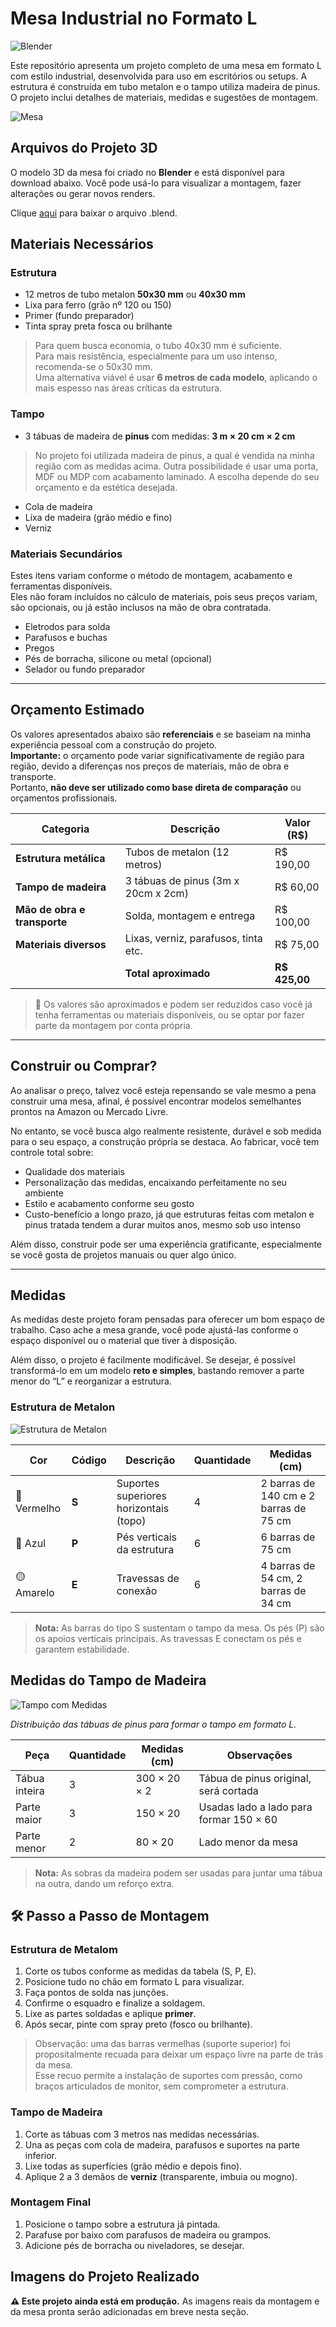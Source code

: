 # Mesa Industrial no Formato L
![Blender](https://img.shields.io/badge/blender-%23F5792A.svg?style=for-the-badge&logo=blender&logoColor=white)

Este repositório apresenta um projeto completo de uma mesa em formato L com estilo industrial, desenvolvida para uso em escritórios ou setups. A estrutura é  construída em tubo metalon e o tampo utiliza madeira de pinus. O projeto inclui detalhes de materiais, medidas e sugestões de montagem.

![Mesa](IMG/Mesa_em_l.png)  

## Arquivos do Projeto 3D

O modelo 3D da mesa foi criado no **Blender** e está disponível para download abaixo. Você pode usá-lo para visualizar a montagem, fazer alterações ou gerar novos renders.

Clique [aqui](Arquivo%20blender) para baixar o arquivo .blend.

## Materiais Necessários
### Estrutura

- 12 metros de tubo metalon **50x30 mm** ou **40x30 mm**
- Lixa para ferro (grão nº 120 ou 150)
- Primer (fundo preparador)
- Tinta spray preta fosca ou brilhante

> Para quem busca economia, o tubo 40x30 mm é suficiente.  
> Para mais resistência, especialmente para um uso intenso, recomenda-se o 50x30 mm.  
> Uma alternativa viável é usar **6 metros de cada modelo**, aplicando o mais espesso nas áreas críticas da estrutura.

### Tampo

- 3 tábuas de madeira de **pinus** com medidas: **3 m × 20 cm × 2 cm**
> No projeto foi utilizada madeira de pinus, a qual é vendida na minha região com as medidas acima. Outra possibilidade é usar uma porta, MDF ou MDP com acabamento laminado. A escolha depende do seu orçamento e da estética desejada.
- Cola de madeira
- Lixa de madeira (grão médio e fino)
- Verniz

### Materiais Secundários

Estes itens variam conforme o método de montagem, acabamento e ferramentas disponíveis.  
Eles não foram incluídos no cálculo de materiais, pois seus preços variam, são opcionais, ou já estão inclusos na mão de obra contratada.

- Eletrodos para solda
- Parafusos e buchas
- Pregos
- Pés de borracha, silicone ou metal (opcional)
- Selador ou fundo preparador

---

## Orçamento Estimado

Os valores apresentados abaixo são **referenciais** e se baseiam na minha experiência pessoal com a construção do projeto.  
**Importante:** o orçamento pode variar significativamente de região para região, devido a diferenças nos preços de materiais, mão de obra e transporte.  
Portanto, **não deve ser utilizado como base direta de comparação** ou orçamentos profissionais.

| Categoria                  | Descrição                          | Valor (R$) |
|---------------------------|------------------------------------|------------|
| **Estrutura metálica**    | Tubos de metalon (12 metros)       | R$ 190,00  |
| **Tampo de madeira**      | 3 tábuas de pinus (3m x 20cm x 2cm)| R$ 60,00   |
| **Mão de obra e transporte** | Solda, montagem e entrega         | R$ 100,00  |
| **Materiais diversos**    | Lixas, verniz, parafusos, tinta etc. | R$ 75,00   |
|                           | **Total aproximado**               | **R$ 425,00** |

> 🧾 Os valores são aproximados e podem ser reduzidos caso você já tenha ferramentas ou materiais disponíveis, ou se optar por fazer parte da montagem por conta própria.
---
## Construir ou Comprar?

Ao analisar o preço, talvez você esteja repensando se vale mesmo a pena construir uma mesa, afinal, é possível encontrar modelos semelhantes prontos na Amazon ou Mercado Livre.

No entanto, se você busca algo realmente resistente, durável e sob medida para o seu espaço, a construção própria se destaca. Ao fabricar, você tem controle total sobre:
- Qualidade dos materiais
- Personalização das medidas, encaixando perfeitamente no seu ambiente
- Estilo e acabamento conforme seu gosto
- Custo-benefício a longo prazo, já que estruturas feitas com metalon e pinus tratada tendem a durar muitos anos, mesmo sob uso intenso

Além disso, construir pode ser uma experiência gratificante, especialmente se você gosta de projetos manuais ou quer algo único.

---
## Medidas

As medidas deste projeto foram pensadas para oferecer um bom espaço de trabalho. Caso ache a mesa grande, você pode ajustá-las conforme o espaço disponível ou o material que tiver à disposição.

Além disso, o projeto é facilmente modificável. Se desejar, é possível transformá-lo em um modelo **reto e simples**, bastando remover a parte menor do “L” e reorganizar a estrutura.


### Estrutura de Metalon

![Estrutura de Metalon](IMG/medidas_metal.png)  


| Cor       | Código | Descrição                                      | Quantidade | Medidas (cm)          |
|-----------|--------|------------------------------------------------|------------|------------------------|
| 🔴 Vermelho | **S**  | Suportes superiores horizontais (topo)         | 4          | 2 barras de 140 cm e 2 barras de 75 cm    |
| 🔵 Azul     | **P**  | Pés verticais da estrutura                     | 6          | 6 barras de 75 cm               |
| 🟡 Amarelo  | **E**  | Travessas de conexão                            | 6          | 4 barras de 54 cm, 2 barras de 34 cm     |

> **Nota:** As barras do tipo S sustentam o tampo da mesa. Os pés (P) são os apoios verticais principais. As travessas E conectam os pés e garantem estabilidade.

## Medidas do Tampo de Madeira

![Tampo com Medidas](IMG/medidas_madeira.png)

*Distribuição das tábuas de pinus para formar o tampo em formato L.*

| Peça            | Quantidade | Medidas (cm)      | Observações                                  |
|-----------------|------------|-------------------|----------------------------------------------|
| Tábua inteira   | 3          | 300 × 20 × 2      | Tábua de pinus original, será cortada        |
| Parte maior     | 3          | 150 × 20          | Usadas lado a lado para formar 150 × 60      |
| Parte menor     | 2          | 80 × 20           | Lado menor da mesa                           |

> **Nota:** As sobras da madeira podem ser usadas para juntar uma tábua na outra, dando um reforço extra.

## 🛠️ Passo a Passo de Montagem

### Estrutura de Metalom

1. Corte os tubos conforme as medidas da tabela (S, P, E).
2. Posicione tudo no chão em formato L para visualizar.
3. Faça pontos de solda nas junções.
4. Confirme o esquadro e finalize a soldagem.
5. Lixe as partes soldadas e aplique **primer**.
6. Após secar, pinte com spray preto (fosco ou brilhante).

> Observação: uma das barras vermelhas (suporte superior) foi propositalmente recuada para deixar um espaço livre na parte de trás da mesa.  
> Esse recuo permite a instalação de suportes com pressão, como braços articulados de monitor, sem comprometer a estrutura.


### Tampo de Madeira

1. Corte as tábuas com 3 metros nas medidas necessárias.
2. Una as peças com cola de madeira, parafusos e suportes na parte inferior.
3. Lixe todas as superfícies (grão médio e depois fino).
4. Aplique 2 a 3 demãos de **verniz** (transparente, imbuia ou mogno).

### Montagem Final

1. Posicione o tampo sobre a estrutura já pintada.
2. Parafuse por baixo com parafusos de madeira ou grampos.
3. Adicione pés de borracha ou niveladores, se desejar.


## Imagens do Projeto Realizado

**⚠️ Este projeto ainda está em produção.** As imagens reais da montagem e da mesa pronta serão adicionadas em breve nesta seção.
